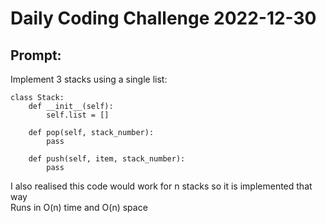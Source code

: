 # Daily Coding Challenge 2022-12-30

## Prompt:
Implement 3 stacks using a single list:
```
class Stack:
    def __init__(self):
        self.list = []

    def pop(self, stack_number):
        pass

    def push(self, item, stack_number):
        pass
```
I also realised this code would work for n stacks so it is implemented that way
</br>
Runs in O(n) time and O(n) space